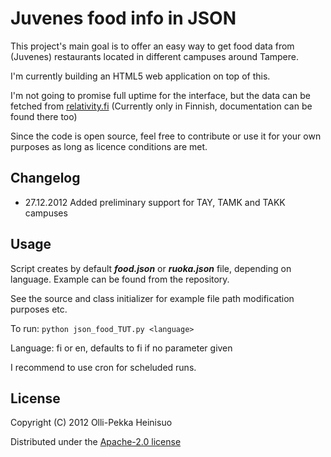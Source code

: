 # Juvenes food info in JSON

This project's main goal is to offer an easy way to get food data from (Juvenes) restaurants located in different campuses around Tampere.

I'm currently building an HTML5 web application on top of this.

I'm not going to promise full uptime for the interface, but the data can be fetched from [relativity.fi](http://relativity.fi/juvenes/index.html)
(Currently only in Finnish, documentation can be found there too)

Since the code is open source, feel free to contribute or use it for your own purposes as long as licence conditions are met.

## Changelog

* 27.12.2012 Added preliminary support for TAY, TAMK and TAKK campuses

## Usage

Script creates by default ***food.json*** or ***ruoka.json*** file, depending on language.
Example can be found from the repository.

See the source and class initializer for example file path modification purposes etc.

To run:
`python json_food_TUT.py <language>`

Language: fi or en, defaults to fi if no parameter given

I recommend to use cron for scheluded runs.

## License

Copyright (C) 2012 Olli-Pekka Heinisuo

Distributed under the [Apache-2.0 license](http://www.apache.org/licenses/LICENSE-2.0.html)
